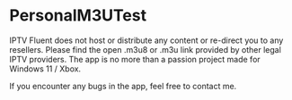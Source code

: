 # PersonalM3UTest
IPTV Fluent does not host or distribute any content or re-direct you to any resellers. Please find the open .m3u8 or .m3u link provided by other legal IPTV providers.
The app is no more than a passion project made for Windows 11 / Xbox.

If you encounter any bugs in the app, feel free to contact me.
